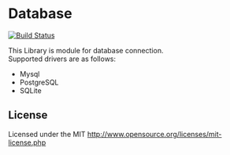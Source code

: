# Database
[![Build Status](https://travis-ci.org/webstream-framework/Database.svg?branch=master)](https://travis-ci.org/webstream-framework/Database)


This Library is module for database connection.  
Supported drivers are as follows:
* Mysql
* PostgreSQL
* SQLite

## License
Licensed under the MIT
http://www.opensource.org/licenses/mit-license.php

